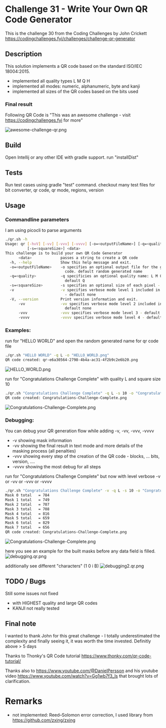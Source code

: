 # Challenge 31 - Write Your Own QR Code Generator

This is the challenge 30 from the Coding Challenges by John Crickett https://codingchallenges.fyi/challenges/challenge-qr-generator

## Description

This solution implements a QR code based on the standard ISO/IEC 18004:2015.

- implemented all quality types L M Q H
- implemented all modes: numeric, alphanumeric, byte and kanji
- implemented all sizes of the QR codes based on the bits used


### Final result

Following QR Code is  "This was an awesome challenge - visit  https://codingchallenges.fyi for more"

![awesome-challenge-qr.png](awesome-challenge-qr.png)



## Build

Open Intellij or any other IDE with gradle support. run "installDist"

## Tests

Run test cases using gradle "test" command. checkout many test files for bit converter, qr code, qr mode, regions, version

## Usage

### Commandline parameters

I am using picocli to parse arguments

```bash
./qr.sh -h
Usage: qr [-hvV] [-vv] [-vvv] [-vvvv] [-o=<outputFileName>] [-q=<quality>]
          [-s=<squareSize>] <data>
This challenge is to build your own QR Code Generator
      <data>             passes a string to create a QR code
  -h, --help             Show this help message and exit.
  -o=<outputFileName>    -o specifies an optional output file for the generated
                           code. default random generated name
  -q=<quality>           -q specificies an optional quality name: L M Q H -
                           default Q
  -s=<squareSize>        -s specifies an optional size of each pixel - default 5
  -v                     -v specifies verbose mode level 1 included in 2 and 3
                           - default none
  -V, --version          Print version information and exit.
      -vv                -vv specifies verbose mode level 2 included in 3 -
                           default none
      -vvv               -vvv specifies verbose mode level 3 - default none
      -vvvv              -vvvv specifies verbose mode level 4 - default none
```

### Examples: 


run for "HELLO WORLD" and open the random generated name for qr code file
```bash
./qr.sh "HELLO WORLD" -q L -o "HELLO_WORLD.png"
QR code created: qr-e6a30564-2798-4b4a-ac31-4f2b9c2e6b20.png
```
![HELLO_WORLD.png](HELLO_WORLD.png)


run for "Congratulations Challenge Complete" with quality L and square size 10
```bash
./qr.sh "Congratulations Challenge Complete" -q L -s 10 -o "Congratulations-Challenge-Complete.png"
QR code created: Congratulations-Challenge-Complete.png
```
![Congratulations-Challenge-Complete.png](Congratulations-Challenge-Complete.png)


### Debugging:
You can debug your QR generation flow while adding -v, -vv, -vvv, -vvvv

- -v showing mask information
- -vv showing the final result in text mode and more details of the masking process (all penalties)
- -vvv showing every step of the creation of the QR code - blocks, ... bits, version, ....
- -vvvv showing the most debug for all steps


run for "Congratulations Challenge Complete" but now with level verbose -v or -vv or -vvv or -vvvv
```bash
./qr.sh "Congratulations Challenge Complete" -v -q L -s 10 -o "Congratulations-Challenge-Complete.png"
Mask 0 total   = 784
Mask 1 total   = 749
Mask 2 total   = 707
Mask 3 total   = 708
Mask 4 total   = 816
Mask 5 total   = 659
Mask 6 total   = 829
Mask 7 total   = 656
QR code created: Congratulations-Challenge-Complete.png
```
![Congratulations-Challenge-Complete.png](Congratulations-Challenge-Complete.png)


here you see an example for the built masks before any data field is filled.
![debugging.qr.png](debugging.qr.png)

additionally see different "characters" (1 0 i B)
![debugging2.qr.png](debugging2.qr.png)

## TODO / Bugs
Still some issues not fixed

- with HIGHEST quality and large QR codes
- KANJI not really tested

## Final note

I wanted to thank John for this great challenge - I totally underestimated the complexity and finally seeing it, it was worth the time invested.
Definitly above > 5 days

Thanks to Thonky's QR Code tutorial https://www.thonky.com/qr-code-tutorial/

Thanks also to https://www.youtube.com/@DanielPersson and his youtube video https://www.youtube.com/watch?v=Gg1wb7f3_ls that brought lots of clarification.

# Remarks

- not implemented: Reed–Solomon error correction, I used library from https://github.com/zxing/zxing
